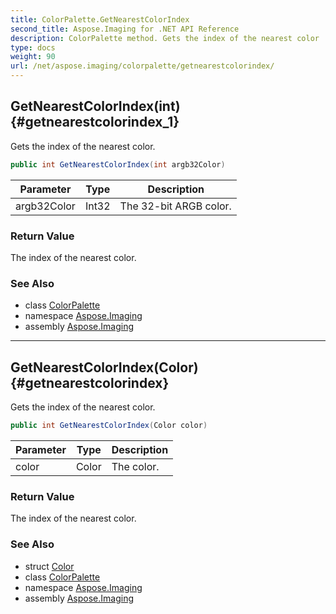 ```yaml
---
title: ColorPalette.GetNearestColorIndex
second_title: Aspose.Imaging for .NET API Reference
description: ColorPalette method. Gets the index of the nearest color
type: docs
weight: 90
url: /net/aspose.imaging/colorpalette/getnearestcolorindex/
---
```

## GetNearestColorIndex(int) {#getnearestcolorindex_1}

Gets the index of the nearest color.

```csharp
public int GetNearestColorIndex(int argb32Color)
```

| Parameter | Type | Description |
| --- | --- | --- |
| argb32Color | Int32 | The 32-bit ARGB color. |

### Return Value

The index of the nearest color.

### See Also

* class [ColorPalette](../)
* namespace [Aspose.Imaging](../../colorpalette/)
* assembly [Aspose.Imaging](../../../)

---

## GetNearestColorIndex(Color) {#getnearestcolorindex}

Gets the index of the nearest color.

```csharp
public int GetNearestColorIndex(Color color)
```

| Parameter | Type | Description |
| --- | --- | --- |
| color | Color | The color. |

### Return Value

The index of the nearest color.

### See Also

* struct [Color](../../color/)
* class [ColorPalette](../)
* namespace [Aspose.Imaging](../../colorpalette/)
* assembly [Aspose.Imaging](../../../)


